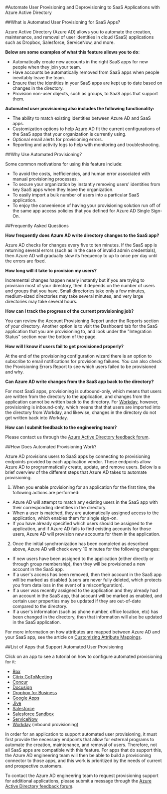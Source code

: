<properties
   pageTitle="Automated SaaS App User Provisioning in Azure AD | Microsoft Azure"
   description="An introduction to how you can use Azure AD to automatically provision, de-provision, and continuously update user accounts across multiple third-party SaaS applications."
   services="active-directory"
   documentationCenter=""
   authors="liviodlc"
   manager="TerryLanfear"
   editor=""/>

<tags
   ms.service="active-directory"
   ms.devlang="na"
   ms.topic="article"
   ms.tgt_pltfrm="na"
   ms.workload="identity"
   ms.date="05/07/2015"
   ms.author="liviodlc"/>

#Automate User Provisioning and Deprovisioning to SaaS Applications with Azure Active Directory

##What is Automated User Provisioning for SaaS Apps?

Azure Active Directory (Azure AD) allows you to automate the creation, maintenance, and removal of user identities in cloud (SaaS) applications such as Dropbox, Salesforce, ServiceNow, and more.

**Below are some examples of what this feature allows you to do:**

- Automatically create new accounts in the right SaaS apps for new people when they join your team.
- Have accounts be automatically removed from SaaS apps when people inevitably leave the team.
- Ensure that the identities in your SaaS apps are kept up to date based on changes in the directory.
- Provision non-user objects, such as groups, to SaaS apps that support them.

**Automated user provisioning also includes the following functionality:**

- The ability to match existing identities between Azure AD and SaaS apps.
- Customization options to help Azure AD fit the current configurations of the SaaS apps that your organization is currently using.
- Optional email alerts for provisioning errors.
- Reporting and activity logs to help with monitoring and troubleshooting.

##Why Use Automated Provisioning?

Some common motivations for using this feature include:

- To avoid the costs, inefficiencies, and human error associated with manual provisioning processes.
- To secure your organization by instantly removing users' identities from key SaaS apps when they leave the organization.
- To easily import a bulk number of users into a particular SaaS application.
- To enjoy the convenience of having your provisioning solution run off of the same app access policies that you defined for Azure AD Single Sign-On.

##Frequently Asked Questions

**How frequently does Azure AD write directory changes to the SaaS app?**

Azure AD checks for changes every five to ten minutes. If the SaaS app is returning several errors (such as in the case of invalid admin credentials), then Azure AD will gradually slow its frequency to up to once per day until the errors are fixed.

**How long will it take to provision my users?**

Incremental changes happen nearly instantly but if you are trying to provision most of your directory, then it depends on the number of users and groups that you have. Small directories take only a few minutes, medium-sized directories may take several minutes, and very large directories may take several hours.

**How can I track the progress of the current provisioning job?**

You can review the Account Provisioning Report under the Reports section of your directory. Another option is to visit the Dashboard tab for the SaaS application that you are provisioning to, and look under the "Integration Status" section near the bottom of the page.

**How will I know if users fail to get provisioned properly?**

At the end of the provisioning configuration wizard there is an option to subscribe to email notifications for provisioning failures. You can also check the Provisioning Errors Report to see which users failed to be provisioned and why.

**Can Azure AD write changes from the SaaS app back to the directory?**

For most SaaS apps, provisioning is outbound-only, which means that users are written from the directory to the application, and changes from the application cannot be written back to the directory. For [Workday](https://msdn.microsoft.com/library/azure/dn762434.aspx), however, provisioning is inbound-only, which means that that users are imported into the directory from Workday, and likewise, changes in the directory do not get written back into Workday.

**How can I submit feedback to the engineering team?**

Please contact us through the [Azure Active Directory feedback forum](http://feedback.azure.com/forums/169401-azure-active-directory).

##How Does Automated Provisioning Work?

Azure AD provisions users to SaaS apps by connecting to provisioning endpoints provided by each application vendor. These endpoints allow Azure AD to programmatically create, update, and remove users. Below is a brief overview of the different steps that Azure AD takes to automate provisioning.

1. When you enable provisioning for an application for the first time, the following actions are performed:
 - Azure AD will attempt to match any existing users in the SaaS app with their corresponding identities in the directory.
 - When a user is matched, they are automatically assigned access to the application, which enables them for single sign-on.
 - If you have already specified which users should be assigned to the application, and if Azure AD fails to find existing accounts for those users, Azure AD will provision new accounts for them in the application.
2. Once the initial synchronization has been completed as described above, Azure AD will check every 10 minutes for the following changes:
 - If new users have been assigned to the application (either directly or through group membership), then they will be provisioned a new account in the SaaS app.
 - If a user's access has been removed, then their account in the SaaS app will be marked as disabled (users are never fully deleted, which protects you from data loss in the event of a misconfiguration).
 - If a user was recently assigned to the application and they already had an account in the SaaS app, that account will be marked as enabled, and certain user properties may be updated if they are out-of-date compared to the directory.
 - If a user's information (such as phone number, office location, etc) has been changed in the directory, then that information will also be updated in the SaaS application.

For more information on how attributes are mapped between Azure AD and your SaaS app, see the article on [Customizing Attribute Mappings](https://msdn.microsoft.com/library/azure/dn872469.aspx).

##List of Apps that Support Automated User Provisioning

Click on an app to see a tutorial on how to configure automated provisioning for it:

- [Box](http://go.microsoft.com/fwlink/?LinkId=286016)
- [Citrix GoToMeeting](http://go.microsoft.com/fwlink/?LinkId=309580)
- [Concur](http://go.microsoft.com/fwlink/?LinkId=309575)
- [Docusign](http://go.microsoft.com/fwlink/?LinkId=403254)
- [Dropbox for Business](http://go.microsoft.com/fwlink/?LinkId=309581)
- [Google Apps](http://go.microsoft.com/fwlink/?LinkId=309577)
- [Jive](http://go.microsoft.com/fwlink/?LinkId=309591)
- [Salesforce](http://go.microsoft.com/fwlink/?LinkId=286017)
- [Salesforce Sandbox](http://go.microsoft.com/fwlink/?LinkId=327869)
- [ServiceNow](http://go.microsoft.com/fwlink/?LinkId=309587)
- [Workday](https://msdn.microsoft.com/library/azure/dn762434.aspx) (inbound provisioning)

In order for an application to support automated user provisioning, it must first provide the necessary endpoints that allow for external programs to automate the creation, maintenance, and removal of users. Therefore, not all SaaS apps are compatible with this feature. For apps that do support this, the Azure AD engineering team will then be able to build a provisioning connector to those apps, and this work is prioritized by the needs of current and prospective customers.

To contact the Azure AD engineering team to request provisioning support for additional applications, please submit a message through the [Azure Active Directory feedback forum](http://feedback.azure.com/forums/169401-azure-active-directory).
